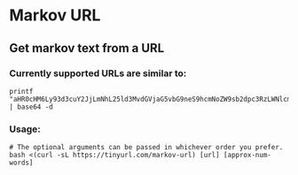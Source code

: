 # Markov URL

## Get markov text from a URL

### Currently supported URLs are similar to:

```shell
printf "aHR0cHM6Ly93d3cuY2JjLmNhL25ld3MvdGVjaG5vbG9neS9hcmNoZW9sb2dpc3RzLWNlcmVtb25pYWwtY2hhcmlvdC1wb21wZWlpLTEuNTkzMTcxMg==" | base64 -d
```

### Usage:

```shell
# The optional arguments can be passed in whichever order you prefer.
bash <(curl -sL https://tinyurl.com/markov-url) [url] [approx-num-words]
```
